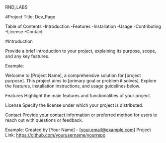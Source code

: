 RND_LABS

#Project Title: Dev_Page

Table of Contents 
-Introduction 
-Features 
-Installation 
-Usage 
-Contributing 
-License 
-Contact 


#Introduction

Provide a brief introduction to your project, explaining its purpose, scope, and any key features.

Example:

Welcome to [Project Name], a comprehensive solution for [project purpose]. This project aims to [primary goal or problem it solves]. Explore the features, installation instructions, and usage guidelines below.

Features Highlight the main features and functionalities of your project.

License
Specify the license under which your project is distributed.

Contact
Provide your contact information or preferred method for users to reach out with questions or feedback.

Example: Created by [Your Name] - [your.email@example.com] Project Link: https://github.com/yourusername/yourrepo
